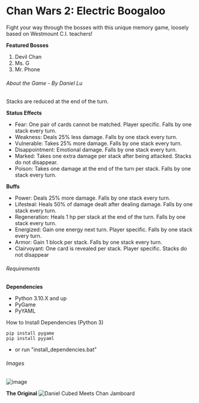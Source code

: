 # **Chan Wars 2: Electric Boogaloo**
Fight your way through the bosses with this unique memory game, loosely based on Westmount C.I. teachers!

**Featured Bosses**
1. Devil Chan
2. Ms. G
3. Mr. Phone


###### About the Game - By Daniel Lu
Stacks are reduced at the end of the turn.

**Status Effects**
* Fear: One pair of cards cannot be matched. Player specific. Falls by one stack every turn.
* Weakness: Deals 25% less damage. Falls by one stack every turn.
* Vulnerable: Takes 25% more damage. Falls by one stack every turn.
* Disappointment: Emotional damage. Falls by one stack every turn.
* Marked: Takes one extra damage per stack after being attacked. Stacks do not disappear.
* Poison: Takes one damage at the end of the turn per stack. Falls by one stack every turn.

**Buffs**
* Power: Deals 25% more damage. Falls by one stack every turn.
* Lifesteal: Heals 50% of damage dealt after dealing damage. Falls by one stack every turn.
* Regeneration: Heals 1 hp per stack at the end of the turn. Falls by one stack every turn.
* Energized: Gain one energy next turn. Player specific. Falls by one stack every turn.
* Armor: Gain 1 block per stack. Falls by one stack every turn.
* Clairvoyant: One card is revealed per stack. Player specific. Stacks do not disappear


###### Requirements
**Dependencies**
* Python 3.10.X and up
* PyGame
* PyYAML

How to Install Dependencies (Python 3)
```
pip install pygame
pip install pyyaml
```
- or run "install_dependencies.bat"

###### Images
![image](https://user-images.githubusercontent.com/75279704/160659515-7b0cea4c-f7d3-401a-a4b1-2419392fdc5a.png)

**The Original**
![Daniel Cubed Meets Chan Jamboard](https://user-images.githubusercontent.com/75279704/157279674-38a1baae-15b8-4490-b09e-6a3acba1c61e.gif)
